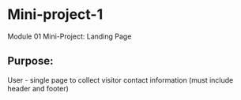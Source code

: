 # Mini-project-1
Module 01 Mini-Project: Landing Page
## Purpose:
User - single page to collect visitor contact information (must include header and footer)
